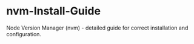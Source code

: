 # nvm-Install-Guide
Node Version Manager (nvm) - detailed guide for correct installation and configuration.
